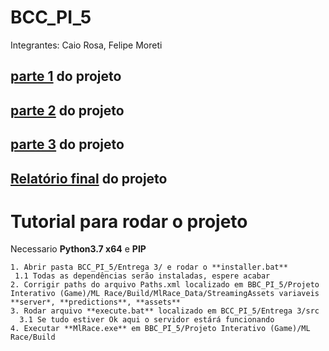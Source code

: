 # BCC_PI_5
Integrantes: Caio Rosa, Felipe Moreti

## [parte 1](https://github.com/femoreti/BCC_PI_5/tree/master/Entrega%201) do projeto

## [parte 2](https://github.com/femoreti/BCC_PI_5/tree/master/Entrega%202) do projeto

## [parte 3](https://docs.google.com/document/u/1/d/1TiNI9U3-oFYvIiOzYUoI9l9zlxYeXS8x3HObV_HeymE/edit?usp=sharing) do projeto

## [Relatório final](https://docs.google.com/document/d/1W12GhL_VGtteb5n3IkspaZ9_4j11z8at25WKUNdoxiU/edit?usp=sharing) do projeto


# Tutorial para rodar o projeto

Necessario **Python3.7 x64** e **PIP**

```
1. Abrir pasta BCC_PI_5/Entrega 3/ e rodar o **installer.bat**
 1.1 Todas as dependências serão instaladas, espere acabar
2. Corrigir paths do arquivo Paths.xml localizado em BBC_PI_5/Projeto Interativo (Game)/ML Race/Build/MlRace_Data/StreamingAssets variaveis **server*, **predictions**, **assets**
3. Rodar arquivo **execute.bat** localizado em BCC_PI_5/Entrega 3/src
  3.1 Se tudo estiver Ok aqui o servidor estárá funcionando
4. Executar **MlRace.exe** em BBC_PI_5/Projeto Interativo (Game)/ML Race/Build
```
